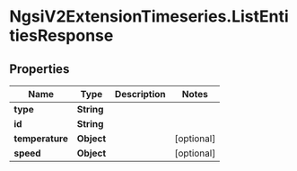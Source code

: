 # NgsiV2ExtensionTimeseries.ListEntitiesResponse

## Properties
Name | Type | Description | Notes
------------ | ------------- | ------------- | -------------
**type** | **String** |  | 
**id** | **String** |  | 
**temperature** | **Object** |  | [optional] 
**speed** | **Object** |  | [optional] 


